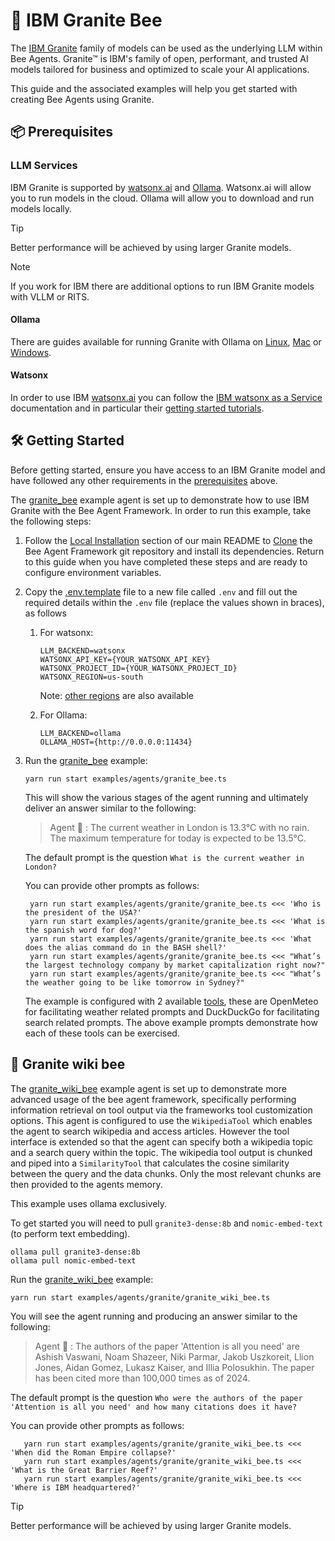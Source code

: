 # 🐝 IBM Granite Bee

The [IBM Granite](https://www.ibm.com/granite) family of models can be used as the underlying LLM within Bee Agents. Granite™ is IBM's family of open, performant, and trusted AI models tailored for business and optimized to scale your AI applications.

This guide and the associated examples will help you get started with creating Bee Agents using Granite.

## 📦 Prerequisites

### LLM Services

IBM Granite is supported by [watsonx.ai](https://www.ibm.com/products/watsonx-ai) and [Ollama](https://ollama.com/). Watsonx.ai will allow you to run models in the cloud. Ollama will allow you to download and run models locally.

> [!TIP]
> Better performance will be achieved by using larger Granite models.

> [!NOTE]
> If you work for IBM there are additional options to run IBM Granite models with VLLM or RITS.

#### Ollama

There are guides available for running Granite with Ollama on [Linux](https://www.ibm.com/granite/docs/run/granite-on-linux/granite/), [Mac](https://www.ibm.com/granite/docs/run/granite-on-mac/granite/) or [Windows](https://www.ibm.com/granite/docs/run/granite-on-windows/granite/).

#### Watsonx

In order to use IBM [watsonx.ai](https://www.ibm.com/products/watsonx-ai) you can follow the [IBM watsonx as a Service](https://www.ibm.com/docs/en/watsonx/saas) documentation and in particular their [getting started tutorials](https://www.ibm.com/docs/en/watsonx/saas?topic=getting-started-tutorials).

## 🛠️ Getting Started

Before getting started, ensure you have access to an IBM Granite model and have followed any other requirements in the [prerequisites](#prerequisites) above.

The [granite_bee](/examples/agents/granite/granite_bee.ts) example agent is set up to demonstrate how to use IBM Granite with the Bee Agent Framework. In order to run this example, take the following steps:

1. Follow the [Local Installation](https://github.com/i-am-bee/bee-agent-framework?tab=readme-ov-file#local-installation) section of our main README to [Clone](https://docs.github.com/en/repositories/creating-and-managing-repositories/cloning-a-repository) the Bee Agent Framework git repository and install its dependencies. Return to this guide when you have completed these steps and are ready to configure environment variables.

1. Copy the [.env.template](/.env.template) file to a new file called `.env` and fill out the required details within the `.env` file (replace the values shown in braces), as follows

   1. For watsonx:

      ```.env
      LLM_BACKEND=watsonx
      WATSONX_API_KEY={YOUR_WATSONX_API_KEY}
      WATSONX_PROJECT_ID={YOUR_WATSONX_PROJECT_ID}
      WATSONX_REGION=us-south
      ```

      Note: [other regions](https://www.ibm.com/docs/en/watsonx/saas?topic=integrations-regional-availability-cloud) are also available

   1. For Ollama:

      ```.env
      LLM_BACKEND=ollama
      OLLAMA_HOST={http://0.0.0.0:11434}
      ```

1. Run the [granite_bee](/examples/agents/granite/granite_bee.ts) example:

   ```shell
   yarn run start examples/agents/granite_bee.ts
   ```

   This will show the various stages of the agent running and ultimately deliver an answer similar to the following:

   > Agent 🤖 : The current weather in London is 13.3°C with no rain. The maximum temperature for today is expected to be 13.5°C.

   The default prompt is the question `What is the current weather in London?`

   You can provide other prompts as follows:

   ```shell
    yarn run start examples/agents/granite/granite_bee.ts <<< 'Who is the president of the USA?'
    yarn run start examples/agents/granite/granite_bee.ts <<< 'What is the spanish word for dog?'
    yarn run start examples/agents/granite/granite_bee.ts <<< 'What does the alias command do in the BASH shell?'
    yarn run start examples/agents/granite/granite_bee.ts <<< "What’s the largest technology company by market capitalization right now?"
    yarn run start examples/agents/granite/granite_bee.ts <<< "What’s the weather going to be like tomorrow in Sydney?"
   ```

   The example is configured with 2 available [tools](/docs/tools.md), these are OpenMeteo for facilitating weather related prompts and DuckDuckGo for facilitating search related prompts. The above example prompts demonstrate how each of these tools can be exercised.

## 🤖 Granite wiki bee

The [granite_wiki_bee](/examples/agents/granite/granite_wiki_bee.ts) example agent is set up to demonstrate more advanced usage of the bee agent framework, specifically
performing information retrieval on tool output via the frameworks tool customization options. This agent is configured to use the `WikipediaTool` which enables the agent to
search wikipedia and access articles. However the tool interface is extended so that the agent can specify both a wikipedia topic and a search query within the topic. The wikipedia tool output is chunked and piped into a `SimilarityTool` that calculates the cosine similarity between the query and the data chunks. Only the most relevant chunks are then provided to the agents memory.

This example uses ollama exclusively.

To get started you will need to pull `granite3-dense:8b` and `nomic-embed-text` (to perform text embedding).

```shell
ollama pull granite3-dense:8b
ollama pull nomic-embed-text
```

Run the [granite_wiki_bee](/examples/agents/granite/granite_wiki_bee.ts) example:

```shell
yarn run start examples/agents/granite/granite_wiki_bee.ts
```

You will see the agent running and producing an answer similar to the following:

> Agent 🤖 : The authors of the paper 'Attention is all you need' are Ashish Vaswani, Noam Shazeer, Niki Parmar, Jakob Uszkoreit, Llion Jones, Aidan Gomez, Lukasz Kaiser, and Illia Polosukhin. The paper has been cited more than 100,000 times as of 2024.

The default prompt is the question `Who were the authors of the paper 'Attention is all you need' and how many citations does it have?`

You can provide other prompts as follows:

```shell
   yarn run start examples/agents/granite/granite_wiki_bee.ts <<< 'When did the Roman Empire collapse?'
   yarn run start examples/agents/granite/granite_wiki_bee.ts <<< 'What is the Great Barrier Reef?'
   yarn run start examples/agents/granite/granite_wiki_bee.ts <<< 'Where is IBM headquartered?'
```

> [!TIP]
> Better performance will be achieved by using larger Granite models.
